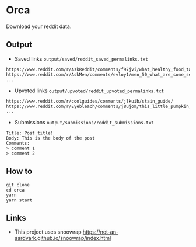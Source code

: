 # Orca 

Download your reddit data.

## Output

- Saved links `output/saved/reddit_saved_permalinks.txt`

```
https://www.reddit.com/r/AskReddit/comments/f97jvi/what_healthy_food_tastes_better_than_unhealthy/
https://www.reddit.com/r/AskMen/comments/evloy1/men_50_what_are_some_selfcare_habits_you_wish_you/
...
```

- Upvoted links `output/upvoted/reddit_upvoted_permalinks.txt`

```
https://www.reddit.com/r/coolguides/comments/jlkuib/stain_guide/
https://www.reddit.com/r/Eyebleach/comments/j8ujom/this_little_pumpkin_i_carved/
...
```

- Submissions `output/submissions/reddit_submissions.txt`

```
Title: Post title!
Body: This is the body of the post
Comments: 
> comment 1
> comment 2
```

## How to

```
git clone 
cd orca
yarn
yarn start
```

## Links

- This project uses snoowrap https://not-an-aardvark.github.io/snoowrap/index.html
